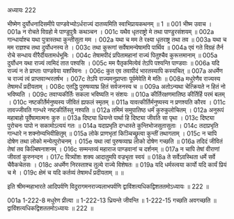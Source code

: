 अध्यायः 222
		
भीष्मेण दुर्योधनादिसमीपे पाण्डवेभ्योऽर्धराज्यं दातव्यमिति स्वाभिप्रायकथनम् ॥ 1 ॥
001	भीष्म उवाच ।
001a	न रोचते विग्रहो मे पाण्डुपुत्रैः कथञ्चन ।
001c	यथैव धृतराष्ट्रो मे तथा पाण्डुरसंशयम् ॥
002a	गान्धार्याश्च यथा पुत्रास्तथा कुन्तीसुता मम ।
002a	यथा च मम ते रक्ष्या धृतराष्ट्र तथा तव ॥
003a	यथा च मम राज्ञश्च तथा दुर्योधनस्य ते ।
003c	तथा कुरूणां सर्वेषामन्येषामपि पार्थिव ॥
004a	एवं गते विग्रहं तैर्न रोचे सन्धाय वीरैर्दीयतामर्धभूमिः ।
004c	तेषामपीदं प्रपितामहानां राज्यं पितुश्चैव कुरूत्तमानाम् ॥
005a	दुर्योधन यथा राज्यं त्वमिदं तात पश्यसि ।
005c	मम पैतृकमित्येवं तेऽपि पश्यन्ति पाण्डवाः ॥
006a	यदि राज्यं न ते प्राप्ताः पाण्डवेया यशस्विनः ।
006c	कुत एव तवापीदं भारतस्यापि कस्यचित् ॥
007a	अधर्मेण च राज्यं त्वं प्राप्तवान्भरतर्षभ ।
007c	तेऽपि राज्यमनुप्राप्ताः पूर्वमेवेति मे मतिः ॥
008a	मधुरेणैव राज्यस्य तेषामर्धं प्रदीयताम् ।
008c	एतद्धि पुरुषव्याघ्र हितं सर्वजनस्य च ॥
009a	अतोऽन्यथा चेत्क्रियते न हितं नो भविष्यति ।
009c	तवाप्यकीर्तिः सकला भविष्यति न संशयः ॥
010a	कीर्तिरक्षणमातिष्ठ कीर्तिर्हि परमं बलम् ।
010c	नष्टकीर्तेर्मनुष्यस्य जीवितं ह्यफलं स्मृतम् ॥
011a	यावत्कीर्तिर्मनुष्यस्य न प्रणश्यति कौरव ।
011c	तावज्जीवति गान्धरे नष्टकीर्तिस्तु नश्यति ॥
012a	तमिमं समुपातिष्ठ धर्मं कुरुकुलोचितम् ।
012a	अनुरूपं महाबाहो पूर्वेषामात्मनः कुरु ॥
013a	दिष्ट्या ध्रियन्ते पार्था हि दिष्ट्या जीवति सा पृथा ।
013c	दिष्ट्या पुरोचनः पापो न सकामोऽत्ययं गतः ॥
014a	यदाप्रभृति दग्धास्ते कुन्तिभोजसुतासुताः ।
014c	तदाप्रभृति गान्धारे न शक्नोम्यभिवीक्षितुम् ॥
015a	लोके प्राणभृतां किञ्चिच्छ्रुत्वा कुन्तीं तथागताम् ।
015c	न चापि दोषेण तथा लोको मन्येत्पुरोचनम् ।
015e	यथा त्वां पुरुषव्याघ्र लोको दोषेण गच्छति ॥
016a	तदिदं जीवितं तेषां तव किल्बिषनाशनम् ।
016c	सम्मन्तव्यं महाराज पाण्डवानां च दर्शनम् ॥
017a	न चापि तेषां वीराणां जीवतां कुरुनन्दन ।
017c	पित्र्योंशः शक्य आदातुमपि वज्रभृता स्वयं ॥
018a	ते सर्वेऽवस्थिता धर्मे सर्वे चैवैकचेतसः ।
018c	अधर्मेण निरस्ताश्च तुल्ये राज्ये विशेषतः ॥
019a	यदि धर्मस्त्वया कार्यो यदि कार्यं प्रियं च मे ।
019c	क्षेमं च यदि कर्तव्यं तेषामर्धं प्रदीयताम् ॥ ॥

इति श्रीमन्महाभारते आदिपर्वणि विदुरागमनराज्यलाभपर्वणि द्वाविंशत्यधिकद्विशततमोऽध्यायः ॥ 222 ॥
	
001a		1-222-8 मधुरेण प्रीत्या ॥ 1-222-13 ध्रियन्ते जीवन्ति ॥ 1-222-15 गच्छति अवगच्छति ॥ द्वाविंशत्यधिकद्विशततमोऽध्यायः ॥ 222 ॥
